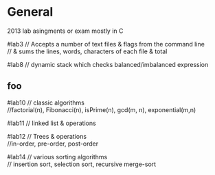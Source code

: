 # General

2013 lab asingments or exam mostly in C 

#lab3
// Accepts a number of text files & flags from the command line </br>
// & sums the lines, words, characters of each file & total

#lab8
// dynamic stack which  checks balanced/imbalanced expression
## foo
#lab10
// classic algorithms </br>
//factorial(n), Fibonacci(n), isPrime(n), gcd(m, n), exponential(m,n)</br>

#lab11
// linked list & operations

#lab12
// Trees & operations </br>
//in-order, pre-order, post-order

#lab14
// various sorting algorithms</br>
// insertion sort, selection sort, recursive merge-sort

